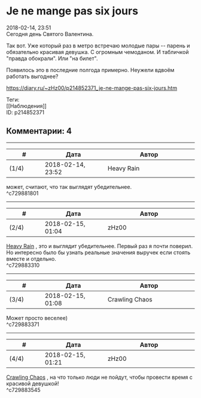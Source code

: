 Je ne mange pas six jours
=========================

  
2018-02-14, 23:51  
 Сегодня день Святого Валентина.   
   
 Так вот. Уже который раз в метро встречаю молодые пары -- парень и обязательно красивая девушка. С огромным чемоданом. И табличкой "правда обокрали". Или "на билет".   
   
 Появилось это в последние полгода примерно. Неужели вдвоём работать выгоднее?   
  
<https://diary.ru/~zHz00/p214852371_je-ne-mange-pas-six-jours.htm>  
  
Теги:  
[[Наблюдения]]  
ID: p214852371  


Комментарии: 4
--------------

  


---



|         #         |              Дата              |                     Автор                     |           ID           |
| --- | --- | --- | --- |
| (1/4) | 2018-02-14, 23:52 | Heavy Rain | c729881801 |

  
 может, считают, что так выглядят убедительнее.   
 ^c729881801

---



|         #         |              Дата              |                     Автор                     |           ID           |
| --- | --- | --- | --- |
| (2/4) | 2018-02-15, 01:04 | zHz00 | c729883310 |

  
  [Heavy Rain](http://kogacz.diary.ru "dear j ournal")  , это и выглядит убедительнее. Первый раз я почти поверил. Но интересно было бы узнать реальные значения выручек если стоять вместе и отдельно.   
 ^c729883310

---



|         #         |              Дата              |                     Автор                     |           ID           |
| --- | --- | --- | --- |
| (3/4) | 2018-02-15, 01:08 | Crawling Chaos | c729883371 |

  
 Может просто веселее)   
 ^c729883371

---



|         #         |              Дата              |                     Автор                     |           ID           |
| --- | --- | --- | --- |
| (4/4) | 2018-02-15, 01:21 | zHz00 | c729883545 |

  
  [Crawling Chaos](http://degozaru.diary.ru "de gozaru")  , на что только люди не пойдут, чтобы провести время с красивой девушкой!   
 ^c729883545